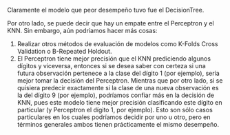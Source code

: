 Claramente el modelo que peor desempeño tuvo fue el DecisionTree.

Por otro lado, se puede decir que hay un empate entre el Perceptron y el KNN.
Sin embargo, aún podríamos hacer más cosas:
1. Realizar otros métodos de evaluación de modelos como K-Folds Cross Validation o B-Repeated Holdout.
2. El Perceptron tiene mejor precisión que el KNN prediciendo algunos dígitos y viceversa, entonces si se desea saber con certeza si una futura observación pertenece a la clase del dígito 1 (por ejemplo), sería mejor tomar la decisión del Perceptron. Mientras que por otro lado, si se quisiera predecir exactamente si la clase de una nueva observación es la del dígito 9 (por ejemplo), podríamos confiar más en la decisión de KNN, pues este modelo tiene mejor precisión clasificando este dígito en particular (y Perceptron el dígito 1, por ejemplo). Esto son sólo casos particulares en los cuales podríamos decidir por uno u otro, pero en términos generales ambos tienen prácticamente el mismo desempeño.